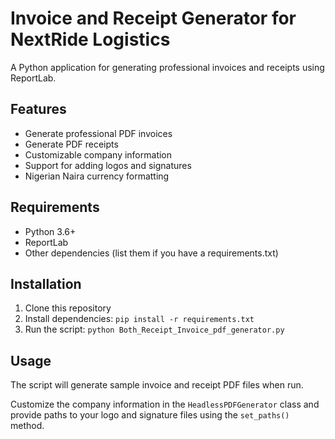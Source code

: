 # Invoice and Receipt Generator for NextRide Logistics

A Python application for generating professional invoices and receipts using ReportLab.

## Features

- Generate professional PDF invoices
- Generate PDF receipts
- Customizable company information
- Support for adding logos and signatures
- Nigerian Naira currency formatting

## Requirements

- Python 3.6+
- ReportLab
- Other dependencies (list them if you have a requirements.txt)

## Installation

1. Clone this repository
2. Install dependencies: `pip install -r requirements.txt`
3. Run the script: `python Both_Receipt_Invoice_pdf_generator.py`

## Usage

The script will generate sample invoice and receipt PDF files when run.

Customize the company information in the `HeadlessPDFGenerator` class and provide paths to your logo and signature files using the `set_paths()` method.